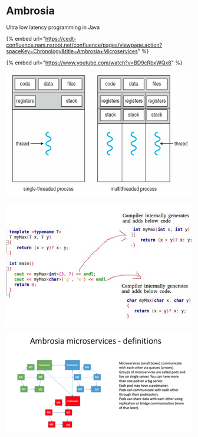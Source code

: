 # Ambrosia

Ultra low latency programming in Java 

{% embed url="https://cedt-confluence.nam.nsroot.net/confluence/pages/viewpage.action?spaceKey=Chronology&title=Ambrosia+Microservices" %}

{% embed url="https://www.youtube.com/watch?v=BD9cRbxWQx8" %}





![](../.gitbook/assets/image%20%28102%29.png)

![](../.gitbook/assets/image%20%28168%29.png)

![](../.gitbook/assets/image%20%28154%29.png)



